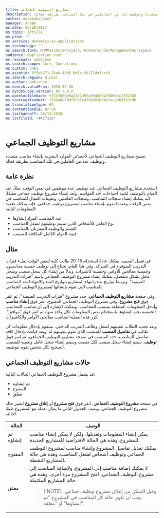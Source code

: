 ```yaml
---
title: مشاريع التوظيف الجماعي
description: تسمح مشاريع التوظيف الجماعي لأخصائي الموارد البشرية بإنشاء مناصب متعددة وتوظيف عدد من العاملين في تلك المناصب بطريقة فعالة.
author: andreabichsel
manager: AnnBe
ms.date: 06/20/2017
ms.topic: article
ms.prod: ''
ms.service: dynamics-ax-applications
ms.technology: ''
ms.search.form: HRMMassHireProject, HcmPersonnelManagementWorkspace
audience: Application User
ms.reviewer: anbichse
ms.search.scope: Core, Operations
ms.custom: 7481
ms.assetid: 5f5eb271-76eb-4305-bd1c-5d171dafccc9
ms.search.region: Global
ms.author: anbichse
ms.search.validFrom: 2016-02-28
ms.dyn365.ops.version: AX 7.0.0
ms.openlocfilehash: 9f33fb96e9a2331499a594689a758694c2291368
ms.sourcegitcommit: 199848e78df5cb7c439b001bdbe1ece963593cdb
ms.translationtype: HT
ms.contentlocale: ar-SA
ms.lasthandoff: 10/13/2020
ms.locfileid: "4417128"
---
```

# <a name="mass-hire-projects"></a>مشاريع التوظيف الجماعي



تسمح مشاريع التوظيف الجماعي لأخصائي الموارد البشرية بإنشاء مناصب متعددة وتوظيف عدد من العاملين في تلك المناصب بطريقة فعالة.

## <a name="overview"></a>نظرة عامة

استخدم مشاريع التوظيف الجماعي عند توظيف عدة موظفين في نفس الوقت، مثلاً، عند القيام بالتوظيف لتلبية احتياجات أحد المواسم. ويُعد إنشاء مشروع توظيف جماعي مفيدًا، لأنه يمكنك إنشاء سجلات المناصب، وسجلات العاملين، وتعيينات العمال للمناصب في نفس الوقت. وعندما تقوم بإنشاء مناصب لمشروع توظيف جماعي، فإنه يمكنك تحديد المعلومات التالية:

- عدد المناصب المراد إنشاؤها
- نوع العامل للأشخاص الذين سيتم توظيفهم لشغل المناصب
- القسم والوظيفة المقترنان بالمناصب
- قيمة الدوام الكامل المكافئة للمنصب

## <a name="example"></a>مثال

في فصل الصيف، يمكنك عادةً استخدام 15-20 طالب كلية لبعض الوقت لملء فترات التدريب المتوفرة في الشركة. وفي هذا العام، تحتاج إلى توظيف خمسة محاسبين، وخمسة معالجين للأوامر، وخمسة كاشيرات. وبدلاً من إنشاء كل سجل منصب وسجل عامل بشكل منفصل، يمكنك إنشاء مشروع التوظيف الجماعي باسم "فترات التدريب الصيفية". وترتبط تواريخ بدء زانتهاء المشاريع بتواريخ البدء والانتهاء لمدد المناصب للمناصب التي تقوم بإنشائها لمشروع التوظيف الجماعي.

وفي صفحة **مشاريع التوظيف الجماعي**، حدد مشروع "فترات التدريب الصيفية"، ثم انقر فوق **فتح مشروع**. وفي مشروع التوظيف الجماعي المفتوح، انقر فوق **إنشاء مناصب** وأدخل المعلومات المتعلقة بمنصب المحاسب. ويمكنك الإشارة إلى أن مناصب المحاسب الخمسة يجب إنشاؤها باستخدام نفس المعلومات لكل واحد منها، ثم انقر فوق "موافق". كرر هذه العملية لمناصب معالجي الأوامر والكاشيرات.

وبعد تحديد الطلاب لتعيينهم لشغل وظائف التدريب الداخلي، ستقوم بإدخال معلومات كل طالب في **تفاصيل المنصب** للمنصب الذي تقوم بتعيينهم له. وبعد قيامك بإدخال كافة تفاصيل المناصب، حدد المنصب في صفحة مشاريع التوظيف الجماعي، ثم انقر فوق **توظيف**. سيتم إنشاء سجل منصب لكل منصب وسيتم إنشاء سجل عامل وتعيينه للمنصب الصحيح لكل شخص تقوم بتوظيفه.

## <a name="mass-hire-project-statuses"></a>حالات مشاريع التوظيف الجماعي

قد يشمل مشروع التوظيف الجماعي الحالات التالية:

- تم إنشاؤه
- المفتوح
- ‏‏مغلق

في صفحة **مشروع التوظيف الجماعي**، انقر فوق **فتح مشروع** أو **إغلاق مشروع** لتغيير حالة مشروع التوظيف الجماعي. ويصف الجدول التالي ما يمكن عمله مع المشروع طبقًا لحالته.

<table>
<thead>
<tr>
<th>الحالة</th>
<th>الوصف</th>
</tr>
</thead>
<tbody>
<tr>
<td>تم إنشاؤه</td>
<td>يمكن إنشاء المعلومات وتعديلها، ولكن لا يمكن إنشاء مناصب للمشروع. وهذه هي الحالة الافتراضية للمشاريع الجديدة.</td>
</tr>
<tr>
<td>المفتوح</td>
<td>يمكنك تعديل تفاصيل المشروع وإنشاء مناصب لمشروع التوظيف الجماعي وتوظيف أشخاص لشغل المناصب. وهذه هي حالة المشاريع النشطة.</td>
</tr>
<tr>
<td>‏‏مغلق</td>
<td>لا يمكنك إضافة مناصب إلى المشروع. ولإضافة المناصب إلى مشروع التوظيف الجماعي، افتح المشروع مرة أخرى. وهذه هي حالة المشاريع المكتملة.
<blockquote>[!NOTE] وقبل التمكن من إغلاق مشروع توظيف جماعي، يجب أن تكون حالة كل المناصب في المشروع "تم إنشاؤها" أو "مغلقة".</blockquote>
</td>
</tr>
</tbody>
</table>
